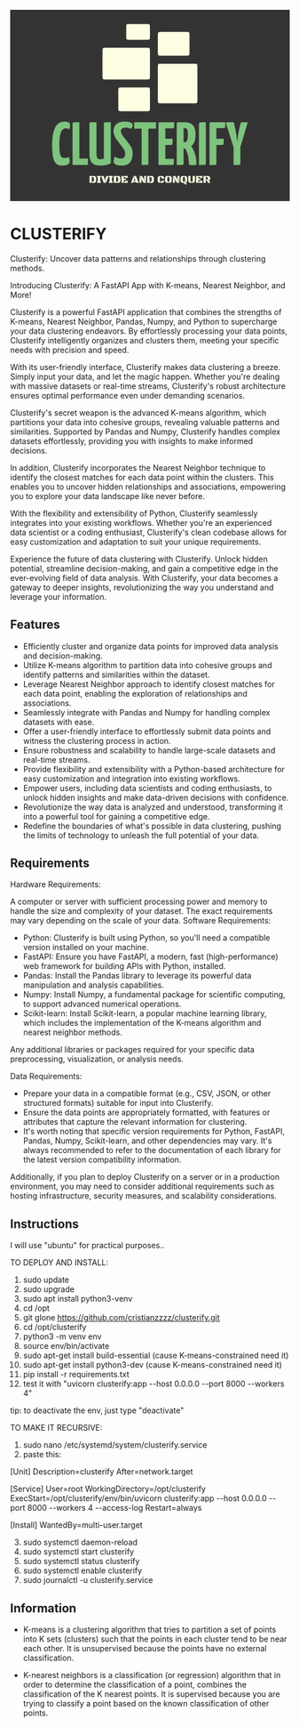 ![Clusterify_Logo](https://github.com/cristianzzzz/clusterify/blob/adc0167c2edc95ee3427b3b6ffa8a38930afb23f/logo.png)


# CLUSTERIFY

Clusterify: Uncover data patterns and relationships through clustering methods.

Introducing Clusterify: A FastAPI App with K-means, Nearest Neighbor, and More!

Clusterify is a powerful FastAPI application that combines the strengths of K-means, Nearest Neighbor, Pandas, Numpy, and Python to supercharge your data clustering endeavors. By effortlessly processing your data points, Clusterify intelligently organizes and clusters them, meeting your specific needs with precision and speed.

With its user-friendly interface, Clusterify makes data clustering a breeze. Simply input your data, and let the magic happen. Whether you're dealing with massive datasets or real-time streams, Clusterify's robust architecture ensures optimal performance even under demanding scenarios.

Clusterify's secret weapon is the advanced K-means algorithm, which partitions your data into cohesive groups, revealing valuable patterns and similarities. Supported by Pandas and Numpy, Clusterify handles complex datasets effortlessly, providing you with insights to make informed decisions.

In addition, Clusterify incorporates the Nearest Neighbor technique to identify the closest matches for each data point within the clusters. This enables you to uncover hidden relationships and associations, empowering you to explore your data landscape like never before.

With the flexibility and extensibility of Python, Clusterify seamlessly integrates into your existing workflows. Whether you're an experienced data scientist or a coding enthusiast, Clusterify's clean codebase allows for easy customization and adaptation to suit your unique requirements.

Experience the future of data clustering with Clusterify. Unlock hidden potential, streamline decision-making, and gain a competitive edge in the ever-evolving field of data analysis. With Clusterify, your data becomes a gateway to deeper insights, revolutionizing the way you understand and leverage your information.

## Features

-   Efficiently cluster and organize data points for improved data analysis and decision-making.
-   Utilize K-means algorithm to partition data into cohesive groups and identify patterns and similarities within the dataset.
-   Leverage Nearest Neighbor approach to identify closest matches for each data point, enabling the exploration of relationships and associations.
-   Seamlessly integrate with Pandas and Numpy for handling complex datasets with ease.
-   Offer a user-friendly interface to effortlessly submit data points and witness the clustering process in action.
-   Ensure robustness and scalability to handle large-scale datasets and real-time streams.
-   Provide flexibility and extensibility with a Python-based architecture for easy customization and integration into existing workflows.
-   Empower users, including data scientists and coding enthusiasts, to unlock hidden insights and make data-driven decisions with confidence.
-   Revolutionize the way data is analyzed and understood, transforming it into a powerful tool for gaining a competitive edge.
-   Redefine the boundaries of what's possible in data clustering, pushing the limits of technology to unleash the full potential of your data.

## Requirements

Hardware Requirements:

A computer or server with sufficient processing power and memory to handle the size and complexity of your dataset. The exact requirements may vary depending on the scale of your data.
Software Requirements:

-   Python: Clusterify is built using Python, so you'll need a compatible version installed on your machine.
-   FastAPI: Ensure you have FastAPI, a modern, fast (high-performance) web framework for building APIs with Python, installed.
-   Pandas: Install the Pandas library to leverage its powerful data manipulation and analysis capabilities.
-   Numpy: Install Numpy, a fundamental package for scientific computing, to support advanced numerical operations.
-   Scikit-learn: Install Scikit-learn, a popular machine learning library, which includes the implementation of the K-means algorithm and nearest neighbor methods.

Any additional libraries or packages required for your specific data preprocessing, visualization, or analysis needs.

Data Requirements:

-   Prepare your data in a compatible format (e.g., CSV, JSON, or other structured formats) suitable for input into Clusterify.
-   Ensure the data points are appropriately formatted, with features or attributes that capture the relevant information for clustering.
-   It's worth noting that specific version requirements for Python, FastAPI, Pandas, Numpy, Scikit-learn, and other dependencies may vary. It's always recommended to refer to the documentation of each library for the latest version compatibility information.

Additionally, if you plan to deploy Clusterify on a server or in a production environment, you may need to consider additional requirements such as hosting infrastructure, security measures, and scalability considerations.

## Instructions

I will use "ubuntu" for practical purposes..

TO DEPLOY AND INSTALL: 

1) sudo update
2) sudo upgrade
3) sudo apt install python3-venv
4) cd /opt
5) git glone https://github.com/cristianzzzz/clusterify.git
6) cd /opt/clusterify
7) python3 -m venv env
8) source env/bin/activate
9) sudo apt-get install build-essential (cause K-means-constrained need it)
10) sudo apt-get install python3-dev (cause K-means-constrained need it)
11) pip install -r requirements.txt
12) test it with "uvicorn clusterify:app --host 0.0.0.0 --port 8000 --workers 4"

tip: to deactivate the env, just type "deactivate"

TO MAKE IT RECURSIVE:
1) sudo nano /etc/systemd/system/clusterify.service
2) paste this:

[Unit]
Description=clusterify
After=network.target

[Service]
User=root
WorkingDirectory=/opt/clusterify
ExecStart=/opt/clusterify/env/bin/uvicorn clusterify:app --host 0.0.0.0 --port 8000 --workers 4 --access-log
Restart=always

[Install]
WantedBy=multi-user.target

3) sudo systemctl daemon-reload
4) sudo systemctl start clusterify
5) sudo systemctl status clusterify
6) sudo systemctl enable clusterify
7) sudo journalctl -u clusterify.service

## Information

-   K-means is a clustering algorithm that tries to partition a set of points into K sets (clusters) such that the points in each cluster tend to be near each other. 
It is unsupervised because the points have no external classification.

-   K-nearest neighbors is a classification (or regression) algorithm that in order to determine the classification of a point, combines the classification of the K nearest points. 
It is supervised because you are trying to classify a point based on the known classification of other points.
